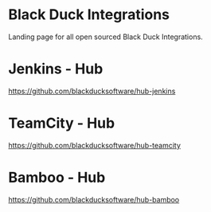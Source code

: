 # Black Duck Integrations

Landing page for all open sourced Black Duck Integrations.  

# Jenkins - Hub
https://github.com/blackducksoftware/hub-jenkins

# TeamCity - Hub
https://github.com/blackducksoftware/hub-teamcity

# Bamboo - Hub
https://github.com/blackducksoftware/hub-bamboo

